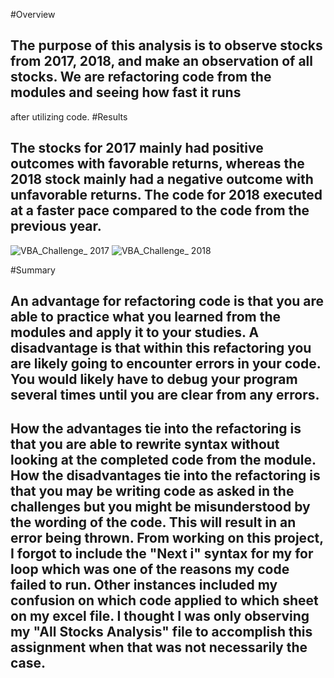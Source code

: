 #Overview
## The purpose of this analysis is to observe stocks from 2017, 2018, and make an observation of all stocks. We are refactoring code from the modules and seeing how fast it runs
after utilizing code.
#Results
## The stocks for 2017 mainly had positive outcomes with favorable returns, whereas the 2018 stock mainly had a negative outcome with unfavorable returns. The code for 2018 executed at a faster pace compared to the code from the previous year.
![VBA_Challenge_ 2017](https://user-images.githubusercontent.com/89429991/200213472-efd89fab-67c1-4896-a41d-331d014edaa0.PNG)
![VBA_Challenge_ 2018](https://user-images.githubusercontent.com/89429991/200213543-72b5b298-000b-4b2f-8545-f61c38a18b39.PNG)




#Summary
## An advantage for refactoring code is that you are able to practice what you learned from the modules and apply it to your studies. A disadvantage is that within this refactoring you are likely going to encounter errors in your code. You would likely have to debug your program several times until you are clear from any errors.
## How the advantages tie into the refactoring is that you are able to rewrite syntax without looking at the completed code from the module. How the disadvantages tie into the refactoring is that you may be writing code as asked in the challenges but you might be misunderstood by the wording of the code. This will result in an error being thrown. From working on this project, I forgot to include the "Next i" syntax for my for loop which was one of the reasons my code failed to run. Other instances included my confusion on which code applied to which sheet on my excel file. I thought I was only observing my "All Stocks Analysis" file to accomplish this assignment when that was not necessarily the case.
